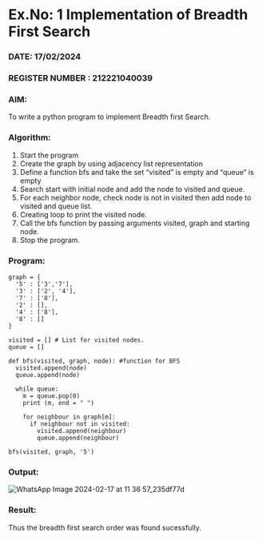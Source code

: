 # Ex.No: 1  Implementation of Breadth First Search 
### DATE: 17/02/2024                                                                           
### REGISTER NUMBER : 212221040039
### AIM: 
To write a python program to implement Breadth first Search. 
### Algorithm:
1. Start the program
2. Create the graph by using adjacency list representation
3. Define a function bfs and take the set “visited” is empty and “queue” is empty
4. Search start with initial node and add the node to visited and queue.
5. For each neighbor node, check node is not in visited then add node to visited and queue list.
6.  Creating loop to print the visited node.
7.   Call the bfs function by passing arguments visited, graph and starting node.
8.   Stop the program.
### Program:
~~~
graph = {
  '5' : ['3','7'],
  '3' : ['2', '4'],
  '7' : ['8'],
  '2' : [],
  '4' : ['8'],
  '8' : []
}

visited = [] # List for visited nodes.
queue = []    

def bfs(visited, graph, node): #function for BFS
  visited.append(node)
  queue.append(node)

  while queue:          
    m = queue.pop(0) 
    print (m, end = " ") 

    for neighbour in graph[m]:
      if neighbour not in visited:
        visited.append(neighbour)
        queue.append(neighbour)

bfs(visited, graph, '5')   

~~~


### Output:

![WhatsApp Image 2024-02-17 at 11 36 57_235df77d](https://github.com/DrUmaRaniV/AI_Lab_2023-24/assets/136783487/a502fa6e-08a5-443b-a96f-29bc6053e3ef)



### Result:
Thus the breadth first search order was found sucessfully.

